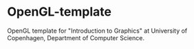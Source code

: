 # OpenGL-template
OpenGL template for "Introduction to Graphics" at University of Copenhagen, Department of Computer Science.
